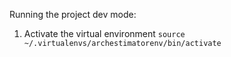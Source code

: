 Running the project dev mode:

1. Activate the virtual environment `source ~/.virtualenvs/archestimatorenv/bin/activate`